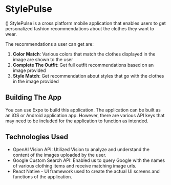# StylePulse

()
StylePulse is a cross platform mobile application that enables users to get personalized fashion recommendations about the clothes they want to wear. 

The recommendations a  user can get are:

1. **Color Match**: Various colors that match the clothes displayed in the image are shown to the user
3. **Complete The Outfit**: Get full outfit recommendations based on an image provided
4. **Style Match**: Get recommendation about styles that go with the clothes in the image provided


## Building The App
You can use Expo to build this application. The application can be built as an iOS or Android application app. However, there are various API keys that may need to be included for the application to function as intended.

## Technologies Used

- OpenAI Vision API: Utilized Vision to analyze and understand the content of the images uploaded by the user.
- Google Custom Search API: Enabled us to query Google with the names of various clothing items and receive matching image urls.
- React Native - UI framework used to create the actual UI screens and functions of the application.
